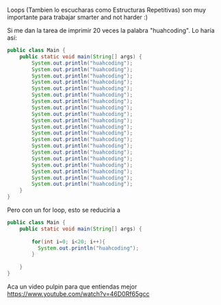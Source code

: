 Loops (Tambien lo escucharas como Estructuras Repetitivas) son muy importante para trabajar smarter and not harder :)

Si me dan la tarea de imprimir 20 veces la palabra "huahcoding". Lo haría así:

```java
public class Main {
    public static void main(String[] args) {
        System.out.println("huahcoding");
        System.out.println("huahcoding");
        System.out.println("huahcoding");
        System.out.println("huahcoding");
        System.out.println("huahcoding");
        System.out.println("huahcoding");
        System.out.println("huahcoding");
        System.out.println("huahcoding");
        System.out.println("huahcoding");
        System.out.println("huahcoding");
        System.out.println("huahcoding");
        System.out.println("huahcoding");
        System.out.println("huahcoding");
        System.out.println("huahcoding");
        System.out.println("huahcoding");
        System.out.println("huahcoding");
        System.out.println("huahcoding");
        System.out.println("huahcoding");
        System.out.println("huahcoding");
        System.out.println("huahcoding");
    }
}
```

Pero con un for loop, esto se reduciría a 

```java
public class Main {
    public static void main(String[] args) {
    
        for(int i=0; i<20; i++){
          System.out.println("huahcoding");
        }
        
    }
}
```
Aca un video pulpin para que entiendas mejor
https://www.youtube.com/watch?v=46D0Rf65gcc


